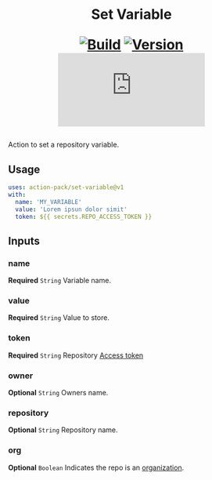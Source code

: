 <h1 align="center">Set Variable<br />
<div align="center">
  
  [![Build](https://github.com/action-pack/set-variable/actions/workflows/build.yml/badge.svg)](https://github.com/action-pack/set-variable/)
  [![Version](https://img.shields.io/github/v/tag/action-pack/set-variable?label=version&sort=semver&color=066da5)](https://github.com/marketplace/actions/set-repository-variable)
  [![Size](https://img.shields.io/github/size/action-pack/set-variable/dist/index.js?branch=release/v1.05&label=size&color=066da5)](https://github.com/action-pack/set-variable/)
  
</div></h1>

Action to set a repository variable.

## Usage

```YAML
uses: action-pack/set-variable@v1
with:
  name: 'MY_VARIABLE'
  value: 'Lorem ipsun dolor simit'
  token: ${{ secrets.REPO_ACCESS_TOKEN }}
```

## Inputs

### name

**Required** `String` Variable name.

### value

**Required** `String` Value to store.

### token

**Required** `String` Repository [Access token](https://docs.github.com/en/github/authenticating-to-github/creating-a-personal-access-token)

### owner

**Optional** `String` Owners name.

### repository

**Optional** `String` Repository name.

### org

**Optional** `Boolean` Indicates the repo is an [organization](https://docs.github.com/en/github/setting-up-and-managing-organizations-and-teams/about-organizations).
